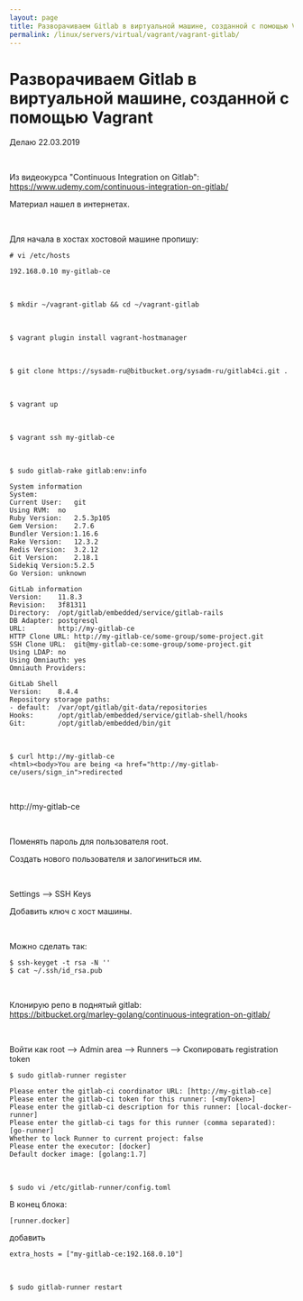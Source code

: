 ```yaml
---
layout: page
title: Разворачиваем Gitlab в виртуальной машине, созданной с помощью Vagrant
permalink: /linux/servers/virtual/vagrant/vagrant-gitlab/
---
```


# Разворачиваем Gitlab в виртуальной машине, созданной с помощью Vagrant

Делаю 22.03.2019

<br/>

Из видеокурса "Continuous Integration on Gitlab":  
https://www.udemy.com/continuous-integration-on-gitlab/

Материал нашел в интернетах.

<br/>

Для начала в хостах хостовой машине пропишу:

    # vi /etc/hosts

    192.168.0.10 my-gitlab-ce

<br/>

    $ mkdir ~/vagrant-gitlab && cd ~/vagrant-gitlab

<br/>

    $ vagrant plugin install vagrant-hostmanager

<br/>

    $ git clone https://sysadm-ru@bitbucket.org/sysadm-ru/gitlab4ci.git .

<br/>

    $ vagrant up

 <br/>

    $ vagrant ssh my-gitlab-ce

 <br/>

    $ sudo gitlab-rake gitlab:env:info

    System information
    System:
    Current User:	git
    Using RVM:	no
    Ruby Version:	2.5.3p105
    Gem Version:	2.7.6
    Bundler Version:1.16.6
    Rake Version:	12.3.2
    Redis Version:	3.2.12
    Git Version:	2.18.1
    Sidekiq Version:5.2.5
    Go Version:	unknown

    GitLab information
    Version:	11.8.3
    Revision:	3f81311
    Directory:	/opt/gitlab/embedded/service/gitlab-rails
    DB Adapter:	postgresql
    URL:		http://my-gitlab-ce
    HTTP Clone URL:	http://my-gitlab-ce/some-group/some-project.git
    SSH Clone URL:	git@my-gitlab-ce:some-group/some-project.git
    Using LDAP:	no
    Using Omniauth:	yes
    Omniauth Providers:

    GitLab Shell
    Version:	8.4.4
    Repository storage paths:
    - default: 	/var/opt/gitlab/git-data/repositories
    Hooks:		/opt/gitlab/embedded/service/gitlab-shell/hooks
    Git:		/opt/gitlab/embedded/bin/git

<br/>

    $ curl http://my-gitlab-ce
    <html><body>You are being <a href="http://my-gitlab-ce/users/sign_in">redirected

<br/>

http://my-gitlab-ce

<br/>

Поменять пароль для пользователя root.

Создать нового пользователя и залогиниться им.

<br/>

Settings --> SSH Keys

Добавить ключ с хост машины.

<br/>

Можно сделать так:

    $ ssh-keyget -t rsa -N ''
    $ cat ~/.ssh/id_rsa.pub

<br/>

Клонирую репо в поднятый gitlab:  
https://bitbucket.org/marley-golang/continuous-integration-on-gitlab/

<br/>

Войти как root --> Admin area --> Runners --> Скопировать registration token

    $ sudo gitlab-runner register

    Please enter the gitlab-ci coordinator URL: [http://my-gitlab-ce]
    Please enter the gitlab-ci token for this runner: [<myToken>]
    Please enter the gitlab-ci description for this runner: [local-docker-runner]
    Please enter the gitlab-ci tags for this runner (comma separated): [go-runner]
    Whether to lock Runner to current project: false
    Please enter the executor: [docker]
    Default docker image: [golang:1.7]

<br/>

    $ sudo vi /etc/gitlab-runner/config.toml

В конец блока:

    [runner.docker]

добавить

    extra_hosts = ["my-gitlab-ce:192.168.0.10"]

<br/>

    $ sudo gitlab-runner restart
